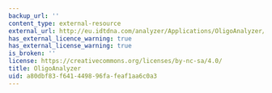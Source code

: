 ```yaml
---
backup_url: ''
content_type: external-resource
external_url: http://eu.idtdna.com/analyzer/Applications/OligoAnalyzer/Default.aspx
has_external_licence_warning: true
has_external_license_warning: true
is_broken: ''
license: https://creativecommons.org/licenses/by-nc-sa/4.0/
title: OligoAnalyzer
uid: a80dbf83-f641-4498-96fa-feaf1aa6c0a3
---
```

